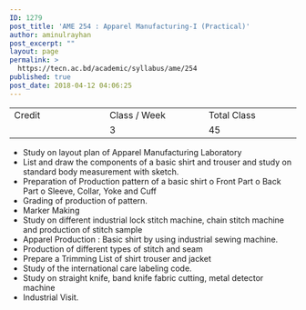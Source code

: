 ```yaml
---
ID: 1279
post_title: 'AME 254 : Apparel Manufacturing-I (Practical)'
author: aminulrayhan
post_excerpt: ""
layout: page
permalink: >
  https://tecn.ac.bd/academic/syllabus/ame/254
published: true
post_date: 2018-04-12 04:06:25
---
```

<table width="624">
<tbody>
<tr>
<td width="206">Credit</td>
<td width="217">Class / Week</td>
<td width="200">Total Class</td>
</tr>
<tr>
<td width="206"></td>
<td width="217">3</td>
<td width="200">45</td>
</tr>
</tbody>
</table>
<ul>
 	<li>Study on layout plan of Apparel Manufacturing Laboratory</li>
 	<li>List and draw the components of a basic shirt and trouser and study on standard body measurement with sketch.</li>
 	<li>Preparation of Production pattern of a basic shirt o Front Part o Back Part o Sleeve, Collar, Yoke and Cuff</li>
 	<li>Grading of production of pattern.</li>
 	<li>Marker Making</li>
 	<li>Study on different industrial lock stitch machine, chain stitch machine and production of stitch sample</li>
 	<li>Apparel Production : Basic shirt by using industrial sewing machine.</li>
 	<li>Production of different types of stitch and seam</li>
 	<li>Prepare a Trimming List of shirt trouser and jacket</li>
 	<li>Study of the international care labeling code.</li>
 	<li>Study on straight knife, band knife fabric cutting, metal detector machine</li>
 	<li>Industrial Visit.</li>
</ul>